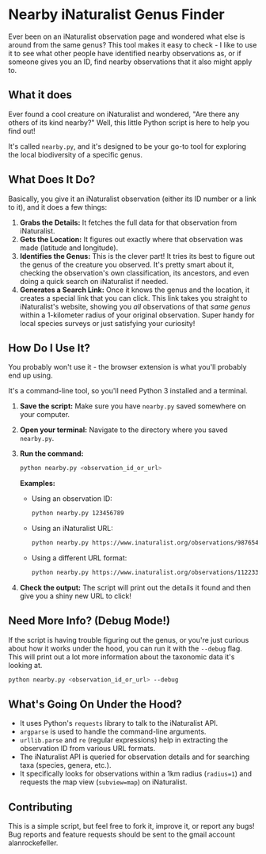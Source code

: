 # Nearby iNaturalist Genus Finder

Ever been on an iNaturalist observation page and wondered what else is around from the same genus?   This tool makes it easy to check - I like to use it to see what other people have identified nearby observations as, or if someone gives you an ID, find nearby observations that it also might apply to.


## What it does

Ever found a cool creature on iNaturalist and wondered, "Are there any others of its kind nearby?" Well, this little Python script is here to help you find out!

It's called `nearby.py`, and it's designed to be your go-to tool for exploring the local biodiversity of a specific genus.

## What Does It Do? 

Basically, you give it an iNaturalist observation (either its ID number or a link to it), and it does a few things:

1.  **Grabs the Details:** It fetches the full data for that observation from iNaturalist.
2.  **Gets the Location:** It figures out exactly where that observation was made (latitude and longitude).
3.  **Identifies the Genus:** This is the clever part! It tries its best to figure out the genus of the creature you observed. It's pretty smart about it, checking the observation's own classification, its ancestors, and even doing a quick search on iNaturalist if needed.
4.  **Generates a Search Link:** Once it knows the genus and the location, it creates a special link that you can click. This link takes you straight to iNaturalist's website, showing you *all* observations of that *same genus* within a 1-kilometer radius of your original observation. Super handy for local species surveys or just satisfying your curiosity!

## How Do I Use It? 

You probably won't use it - the browser extension is what you'll probably end up using.

It's a command-line tool, so you'll need Python 3 installed and a terminal.

1.  **Save the script:** Make sure you have `nearby.py` saved somewhere on your computer.
2.  **Open your terminal:** Navigate to the directory where you saved `nearby.py`.
3.  **Run the command:**
    ```bash
    python nearby.py <observation_id_or_url>
    ```

    **Examples:**

    *   Using an observation ID:
        ```bash
        python nearby.py 123456789
        ```
    *   Using an iNaturalist URL:
        ```bash
        python nearby.py https://www.inaturalist.org/observations/987654321
        ```
    *   Using a different URL format:
        ```bash
        python nearby.py https://www.inaturalist.org/observations/11223344?some_other_param=value
        ```

4.  **Check the output:** The script will print out the details it found and then give you a shiny new URL to click!

## Need More Info? (Debug Mode!) 

If the script is having trouble figuring out the genus, or you're just curious about how it works under the hood, you can run it with the `--debug` flag. This will print out a lot more information about the taxonomic data it's looking at.

```bash
python nearby.py <observation_id_or_url> --debug
```

## What's Going On Under the Hood? 

*   It uses Python's `requests` library to talk to the iNaturalist API.
*   `argparse` is used to handle the command-line arguments.
*   `urllib.parse` and `re` (regular expressions) help in extracting the observation ID from various URL formats.
*   The iNaturalist API is queried for observation details and for searching taxa (species, genera, etc.).
*   It specifically looks for observations within a 1km radius (`radius=1`) and requests the map view (`subview=map`) on iNaturalist.

## Contributing 

This is a simple script, but feel free to fork it, improve it, or report any bugs!    Bug reports and feature requests should be sent to the gmail account alanrockefeller.

